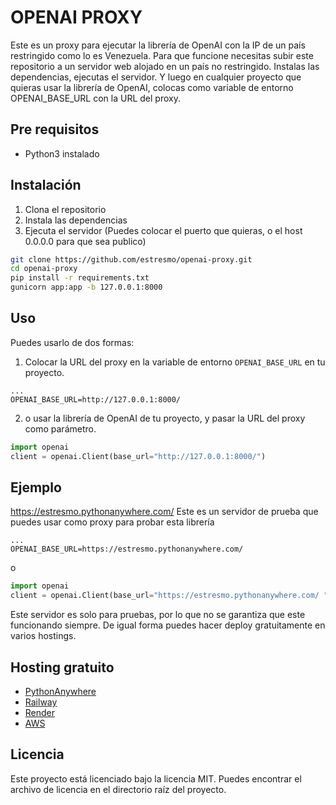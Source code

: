 # OPENAI PROXY
Este es un proxy para ejecutar la librería de OpenAI con la IP de un país restringido como lo es Venezuela.
Para que funcione necesitas subir este repositorio a un servidor web alojado en un país no restringido. 
Instalas las dependencias, ejecutas el servidor. Y luego en cualquier proyecto que quieras usar la librería de OpenAI, colocas como variable de entorno OPENAI_BASE_URL con la URL del proxy.

## Pre requisitos

- Python3 instalado


## Instalación

1. Clona el repositorio
2. Instala las dependencias
3. Ejecuta el servidor (Puedes colocar el puerto que quieras, o el host 0.0.0.0 para que sea publico)

```bash
git clone https://github.com/estresmo/openai-proxy.git
cd openai-proxy
pip install -r requirements.txt
gunicorn app:app -b 127.0.0.1:8000
```

## Uso

Puedes usarlo de dos formas:

1. Colocar la URL del proxy en la variable de entorno `OPENAI_BASE_URL` en tu proyecto.
```env
...
OPENAI_BASE_URL=http://127.0.0.1:8000/
```
2. o usar la librería de OpenAI de tu proyecto, y pasar la URL del proxy como parámetro.
```python
import openai
client = openai.Client(base_url="http://127.0.0.1:8000/")
```

## Ejemplo

https://estresmo.pythonanywhere.com/ Este es un servidor de prueba que puedes usar como proxy para probar esta librería

```env
...
OPENAI_BASE_URL=https://estresmo.pythonanywhere.com/ 
```
o 
```python
import openai
client = openai.Client(base_url="https://estresmo.pythonanywhere.com/ ")
```

Este servidor es solo para pruebas, por lo que no se garantiza que este funcionando siempre. De igual forma puedes hacer deploy gratuitamente en varios hostings.

## Hosting gratuito

- [PythonAnywhere](https://www.pythonanywhere.com/)
- [Railway](https://railway.app/)
- [Render](https://render.com/)
- [AWS](https://aws.amazon.com/) 

## Licencia

Este proyecto está licenciado bajo la licencia MIT. Puedes encontrar el archivo de licencia en el directorio raíz del proyecto.